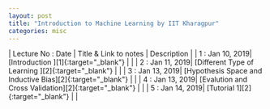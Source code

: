 ```yaml
---
layout: post
title: "Introduction to Machine Learning by IIT Kharagpur"
categories: misc
---
```




| Lecture No : Date | Title & Link to notes | Description |
| 1 : Jan 10, 2019| [Introduction                ][1]{:target="_blank"}  |                |
| 2 : Jan 11, 2019| [Different Type of Learning ][2]{:target="_blank"}  |                |
| 3 : Jan 13, 2019| [Hypothesis Space and Inductive Bias][2]{:target="_blank"}  |                | 
| 4 : Jan 13, 2019| [Evalution and Cross Validation][2]{:target="_blank"}  |                | 
| 5 : Jan 14, 2019| [Tutorial 1][2]{:target="_blank"}  |                |
